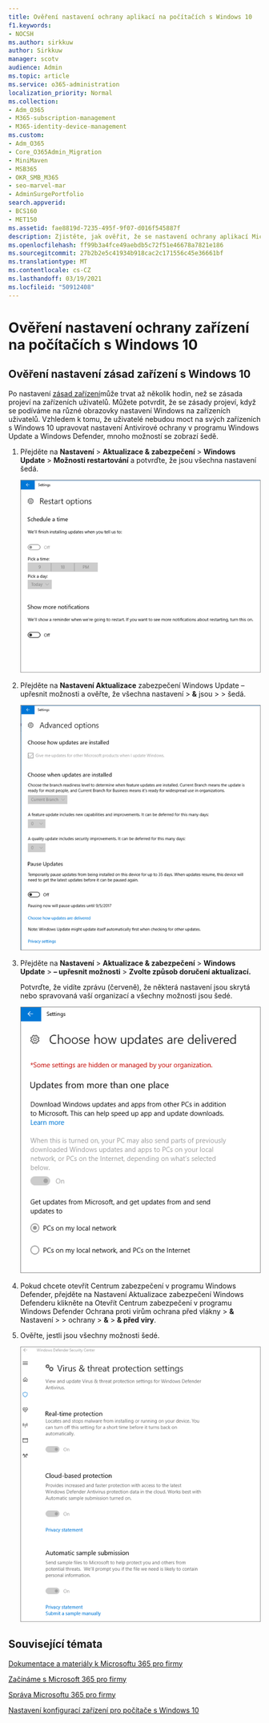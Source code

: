 ```yaml
---
title: Ověření nastavení ochrany aplikací na počítačích s Windows 10
f1.keywords:
- NOCSH
ms.author: sirkkuw
author: Sirkkuw
manager: scotv
audience: Admin
ms.topic: article
ms.service: o365-administration
localization_priority: Normal
ms.collection:
- Adm_O365
- M365-subscription-management
- M365-identity-device-management
ms.custom:
- Adm_O365
- Core_O365Admin_Migration
- MiniMaven
- MSB365
- OKR_SMB_M365
- seo-marvel-mar
- AdminSurgePortfolio
search.appverid:
- BCS160
- MET150
ms.assetid: fae8819d-7235-495f-9f07-d016f545887f
description: Zjistěte, jak ověřit, že se nastavení ochrany aplikací Microsoft 365 pro firmy projeví na zařízeních s Windows 10 vašich uživatelů.
ms.openlocfilehash: ff99b3a4fce49aebdb5c72f51e46678a7821e186
ms.sourcegitcommit: 27b2b2e5c41934b918cac2c171556c45e36661bf
ms.translationtype: MT
ms.contentlocale: cs-CZ
ms.lasthandoff: 03/19/2021
ms.locfileid: "50912408"
---
```

# <a name="validate-device-protection-settings-on-windows-10-pcs"></a>Ověření nastavení ochrany zařízení na počítačích s Windows 10

## <a name="verify-that-windows-10-device-policies-are-set"></a>Ověření nastavení zásad zařízení s Windows 10

Po nastavení [zásad zařízení](protection-settings-for-windows-10-pcs.md)může trvat až několik hodin, než se zásada projeví na zařízeních uživatelů. Můžete potvrdit, že se zásady projeví, když se podíváme na různé obrazovky nastavení Windows na zařízeních uživatelů. Vzhledem k tomu, že uživatelé nebudou moct na svých zařízeních s Windows 10 upravovat nastavení Antivirové ochrany v programu Windows Update a Windows Defender, mnoho možností se zobrazí šedě.
  
1. Přejděte na **Nastavení** \> **Aktualizace &amp; zabezpečení** \> **Windows Update** \> **Možnosti restartování** a potvrďte, že jsou všechna nastavení šedá. 
    
    ![Všechny možnosti restartování jsou šedé.](../media/31308da9-18b0-47c5-bbf6-d5fa6747c376.png)
  
2. Přejděte na **Nastavení Aktualizace** zabezpečení Windows Update – upřesnit možnosti a ověřte, že všechna nastavení \> **&amp;** jsou \>  \>  šedá. 
    
    ![Možnosti upřesňujících aktualizací systému Windows jsou všechny šedé.](../media/049cf281-d503-4be9-898b-c0a3286c7fc2.png)
  
3. Přejděte na **Nastavení** \> **Aktualizace &amp; zabezpečení** \> **Windows Update** \> **– upřesnit možnosti** \> **Zvolte způsob doručení aktualizací.**
    
    Potvrďte, že vidíte zprávu (červeně), že některá nastavení jsou skrytá nebo spravovaná vaší organizací a všechny možnosti jsou šedé.
    
    ![Výběr způsobu doručení aktualizací označuje, že nastavení je ve vaší organizaci skryté nebo spravované.](../media/6b3e37c5-da41-4afd-9983-b4f406216b59.png)
  
4. Pokud chcete otevřít Centrum zabezpečení  v programu Windows Defender, přejděte na Nastavení Aktualizace zabezpečení Windows Defenderu klikněte na Otevřít Centrum zabezpečení v programu Windows Defender Ochrana proti virům ochrana před vlákny \> **&amp;** Nastavení \>  \> ochrany  \> **&amp;** \> **&amp; před viry**. 
    
5. Ověřte, jestli jsou všechny možnosti šedé. 
    
    ![Nastavení ochrany před viry a hrozbou jsou šedě.](../media/9ca68d40-a5d9-49d7-92a4-c581688b5926.png)
  
## <a name="related-topics"></a>Související témata

[Dokumentace a materiály k Microsoftu 365 pro firmy](./index.yml)
  
[Začínáme s Microsoft 365 pro firmy](microsoft-365-business-overview.md)
  
[Správa Microsoftu 365 pro firmy](manage.md)
  
[Nastavení konfigurací zařízení pro počítače s Windows 10](protection-settings-for-windows-10-pcs.md)
